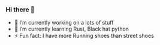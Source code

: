 ### Hi there 👋

- 🔭 I’m currently working on a lots of stuff
- 🌱 I’m currently learning Rust, Black hat python
- ⚡ Fun fact: I have more Running shoes than street shoes

[](https://github.com/hans-arn/github-profile-summary-cards)
